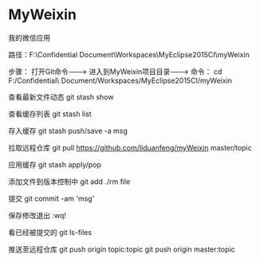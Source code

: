 # MyWeixin
我的微信应用

路径：F:\Confidential Document\Workspaces\MyEclipse2015CI\myWeixin

步骤：
打开Git命令--->
进入到MyWeixin项目目录--->
命令：
cd F:/Confidential\ Document/Workspaces/MyEclipse2015CI/myWeixin

查看最新文件动态
git stash show

查看缓存列表
git stash list

存入缓存 
git stash push/save -a msg

拉取远程仓库
git pull https://github.com/liduanfeng/myWeixin master/topic

应用缓存 
git stash apply/pop

添加文件到版本控制中
git add ./rm file

提交
git commit -am 'msg'

保存修改退出
:wq!

看已经被提交的
git ls-files 

推送至远程仓库
git push origin topic:topic
git push origin master:topic
